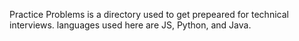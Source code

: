 Practice Problems is a directory used to get prepeared for technical interviews.
languages used here are JS, Python, and Java.



